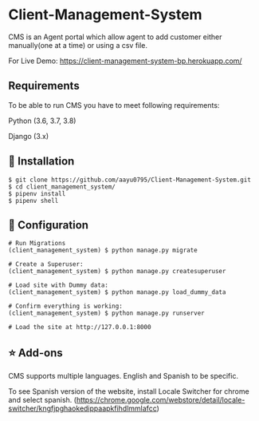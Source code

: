 # Client-Management-System

CMS is an Agent portal which allow agent to add customer either manually(one at a time) or using a csv file.

For Live Demo: https://client-management-system-bp.herokuapp.com/

## Requirements
To be able to run CMS you have to meet following requirements:

Python (3.6, 3.7, 3.8)

Django (3.x)

## 📖 Installation
```
$ git clone https://github.com/aayu0795/Client-Management-System.git
$ cd client_management_system/
$ pipenv install
$ pipenv shell
```

## 🚀 Configuration
```
# Run Migrations
(client_management_system) $ python manage.py migrate

# Create a Superuser:
(client_management_system) $ python manage.py createsuperuser

# Load site with Dummy data:
(client_management_system) $ python manage.py load_dummy_data

# Confirm everything is working:
(client_management_system) $ python manage.py runserver

# Load the site at http://127.0.0.1:8000
```

## ⭐️ Add-ons

CMS supports multiple languages. English and Spanish to be specific.

To see Spanish version of the website, install Locale Switcher for chrome and select spanish.
(https://chrome.google.com/webstore/detail/locale-switcher/kngfjpghaokedippaapkfihdlmmlafcc)
